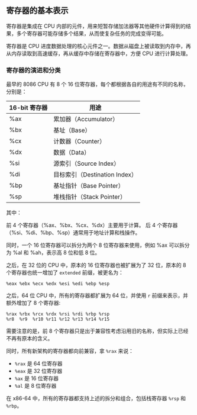 ## 寄存器的基本表示

寄存器是集成在 CPU 内部的元件，用来短暂存储加法器等其他硬件计算得到的结果，多个寄存器可能存储多个结果，从而使复杂任务的完成变得可能。

寄存器是 CPU 进度数据处理的核心元件之一。数据从磁盘上被读取到内存中，再从内存读取到高速缓存，再从缓存中存储在寄存器中，方便 CPU 进行计算处理。

### 寄存器的演进和分类

最早的 8086 CPU 有 8 个 16 位寄存器，每个都根据各自的用途有不同的名称，分别是：

| 16-bit 寄存器 | 用途 |
| -------------- | ---- |
| %ax            | 累加器（Accumulator） |
| %bx            | 基址（Base） |
| %cx            | 计数器（Counter） |
| %dx            | 数据（Data） |
| %si            | 源索引（Source Index） |
| %di            | 目标索引（Destination Index） |
| %bp            | 基址指针（Base Pointer） |
| %sp            | 堆栈指针（Stack Pointer） |

其中：

前 4 个寄存器（%ax、%bx、%cx、%dx）主要用于计算。
后 4 个寄存器（%si、%di、%bp、%sp）通常用于地址计算和栈操作。

同时，一个 16 位寄存器可以拆分为两个 8 位寄存器来使用，例如 %ax 可以拆分为 %al 和 %ah，表示高 8 位和低 8 位。

之后，在 32 位的 CPU 中，原本的 16 位寄存器也被扩展为了 32 位，原本的 8 个寄存器也统一增加了 `extended` 前缀，被更名为：

```
%eax %ebx %ecx %edx %esi %edi %ebp %esp
```

之后，64 位 CPU 中，所有的寄存器都扩展为 64 位，并使用 `r` 前缀来表示，并额外增加了 8 个寄存器:

```
%rax %rbx %rcx %rdx %rsi %rdi %rbp %rsp
%r8  %r9  %r10 %r11 %r12 %r13 %r14 %r15
```

需要注意的是，前 8 个寄存器只是出于兼容性考虑沿用旧的名称，但实际上已经不再有原本的含义。

同时，所有新架构的寄存器都向前兼容，拿 `%rax` 来说：

- `%rax` 是 64 位寄存器
- `%eax` 是 32 位寄存器
- `%ax` 是 16 位寄存器
- `%al` 是 8 位寄存器

在 x86-64 中，所有的寄存器都支持上述的拆分和组合，包括栈寄存器 `%rsp` 和 `%rbp`。